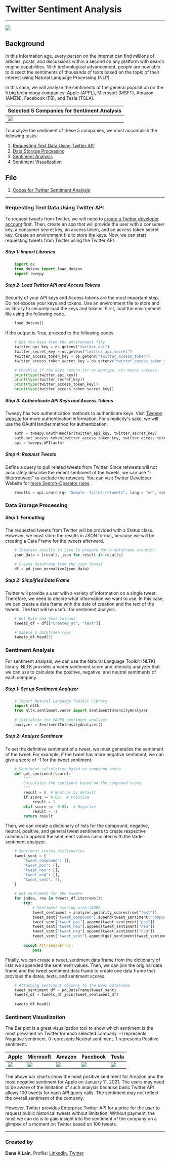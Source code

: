 # Twitter Sentiment Analysis
---
<img src="Images/wallpaper.png" />

## Background

In this information age, every person on the internet can find millions of articles, posts, and discussions within a second on any platform with search engine capabilities. With technological advancement, people are now able to dissect the sentiments of thousands of texts based on the topic of their interest using Natural Language Processing (NLP).

In this case, we will analyze the sentiments of the general population on the 5 big technology companies; Apple (APPL), Microsoft (MSFT), Amazon (AMZN), Facebook (FB), and Tesla (TSLA).

| Selected 5 Companies for Sentiment Analysis |
| --------------------------------------- |
| <img src="Images/bigcom.png" /> |

To analyze the sentiment of these 5 companies, we must accomplish the following tasks:

1. [Requesting Text Data Using Twitter API](#Requesting-Text-Data-Using-Twitter-API)
2. [Data Storage Processing](#Data-Storage-Processing)
3. [Sentiment Analysis](#Sentiment-Analysis)
4. [Sentiment Visualization](#Sentiment-Visualization)

## File

1. [Codes for Twitter Sentiment Analysis](Codes/sentiment_analysis.ipynb)

---
### Requesting Text Data Using Twitter API

To request tweets from Twitter, we will need to [create a Twitter developer account](https://developer.twitter.com/en) first. Then, create an app that will provide the user with a consumer key, a consumer secret key, an access token, and an access token secret key. Create an environment file to store the keys. Now, we can start requesting tweets from Twitter using the Twitter API.

##### Step 1: Import Libraries

```python
    import os
    from dotenv import load_dotenv
    import tweepy
```

##### Step 2: Load Twitter API and Access Tokens

Security of your API keys and Access tokens are the most important step. Do not expose your keys and tokens. Use an environment file to store and os library to securely load the keys and tokens. First, load the environment file using the following code.

```python
    load_dotenv()
```
If the output is True, proceed to the following codes.

```python
    # Get the keys from the environment file
    twitter_api_key = os.getenv("twitter_api")
    twitter_secret_key = os.getenv("twitter_api_secret")
    twitter_access_token_key = os.getenv("twitter_access_token")
    twitter_access_token_secret_key = os.getenv("twitter_access_token_secret")

    # Checking if the keys return str or Nontype. str means success.
    print(type(twitter_api_key))
    print(type(twitter_secret_key))
    print(type(twitter_access_token_key))
    print(type(twitter_access_token_secret_key))
```

##### Step 3: Authenticate API Keys and Access Tokens

Tweepy has two authentication methods to authenticate keys. Visit [Tweepy website](http://docs.tweepy.org/en/latest/auth_tutorial.html#introduction) for more authentication information. For simplicity's sake, we will use the OAuthHandler method for authentication.   

```python
    auth = tweepy.OAuthHandler(twitter_api_key, twitter_secret_key)
    auth.set_access_token(twitter_access_token_key, twitter_access_token_secret_key)
    api = tweepy.API(auth)
```

##### Step 4: Request Tweets

Define a query to pull related tweets from Twitter. Since retweets will not accurately describe the recent sentiment of the tweets, we can use "-filter:retweet" to exclude the retweets. You can visit Twitter Developer Website for [more Search-Operator rules](https://developer.twitter.com/en/docs/twitter-api/v1/rules-and-filtering/search-operators).

```python
    results = api.search(q= "Sample -filter:retweets", lang = "en", count= 100)
```

### Data Storage Processing

##### Step 1: Formatting

The requested tweets from Twitter will be provided with a Status class. However, we must store the results in JSON format, because we will be creating a Data Frame for the tweets afterward.

```python
    # Interate results in Json to prepare for a dataframe creation.
    json_data = [result._json for result in results]

    # Create dataframe from the json format
    df = pd.json_normalize(json_data)
```

##### Step 2: Simplified Data Frame

Twitter will provide a user with a variety of information on a single tweet. Therefore, we need to decide what information we want to use. In this case, we can create a data frame with the date of creation and the text of the tweets. The text will be useful for sentiment analysis.

```python
    # Get Date and Text Columns
    tweets_df = df[["created_at", "text"]]

    # Sample 5 dataframe rows
    tweets_df.head(5)
```

### Sentiment Analysis

For sentiment analysis, we can use the Natural Language Toolkit (NLTK) library. NLTK provides a Vader sentiment score and intensity analyzer that we can use to calculate the positive, negative, and neutral sentiments of each company.

##### Step 1: Set up Sentiment Analyzer

```python
    # Import Natural Language Toolkit Library
    import nltk
    from nltk.sentiment.vader import SentimentIntensityAnalyzer
    
    # Initialize the VADER sentiment analyzer
    analyzer = SentimentIntensityAnalyzer()
```

##### Step 2: Analyze Sentiment

To set the definitive sentiment of a tweet, we must generalize the sentiment of the tweet. For example, if the tweet has more negative sentiment, we can give a score of -1 for the tweet sentiment. 

```python
    # Sentiment calculation based on compound score
    def get_sentiment(score):
        """
        Calculates the sentiment based on the compound score.
        """
        result = 0  # Neutral by default
        if score >= 0.05:  # Positive
            result = 1
        elif score <= -0.05:  # Negative
            result = -1 
        return result
```

Then, we can create a dictionary of lists for the compound, negative, neutral, positive, and general tweet sentiments to create respective columns to append the sentiment values calculated with the Vader sentiment analyzer.

```python
    # Sentiment scores dictionaries
    tweet_sent = {
        "tweet_compound": [],
        "tweet_pos": [],
        "tweet_neu": [],
        "tweet_neg": [],
        "tweet_sent": [],
    }
    
    # Get sentiment for the tweets
    for index, row in tweets_df.iterrows():
        try:
            # Sentiment scoring with VADER
            tweet_sentiment = analyzer.polarity_scores(row["text"])
            tweet_sent["tweet_compound"].append(tweet_sentiment["compound"])
            tweet_sent["tweet_pos"].append(tweet_sentiment["pos"])
            tweet_sent["tweet_neu"].append(tweet_sentiment["neu"])
            tweet_sent["tweet_neg"].append(tweet_sentiment["neg"])
            tweet_sent["tweet_sent"].append(get_sentiment(tweet_sentiment["compound"]))
    
        except AttributeError:
            pass
```
Finally, we can create a tweet_sentiment data frame from the dictionary of lists we appended the sentiment values. Then, we can join the original data frame and the tweet sentiment data frame to create one data frame that provides the dates, texts, and sentiment scores.  

```python
    # Attaching sentiment columns to the News DataFrame
    tweet_sentiment_df = pd.DataFrame(tweet_sent)
    tweets_df = tweets_df.join(tweet_sentiment_df)
    
    tweets_df.head()
```
### Sentiment Visualization

The Bar plot is a great visualization tool to show which sentiment is the most prevalent on Twitter for each selected company. -1 represents Negative sentiment. 0 represents Neutral sentiment. 1 represents Positive sentiment.

| Apple | Microsoft | Amazon | Facebook | Tesla |
| ----- | --------- | ------ | -------- | ----- |
| <img src="Images/apple.png" /> | <img src="Images/microsoft.png" /> | <img src="Images/amazon.png" /> | <img src="Images/facebook.png" /> | <img src="Images/tesla.png" /> | 
 
The above bar charts show the most positive sentiment for Amazon and the most negative sentiment for Apple on January 11, 2021. The users may need to be aware of the limitation of such analysis because basic Twitter API allows 100 tweets for each API query calls. The sentiment may not reflect the overall sentiment of the company.

However, Twitter provides Enterprise Twitter API for a price for the user to request public historical tweets without limitation. Without payment, the most we can do is to gain insight into the sentiment of the company on a glimpse of a moment on Twitter based on 100 tweets.

---
### Created by

__Dana K Lain__, Profile: [LinkedIn](https://linkedin.com/in/dana-kyine-lain), [Twitter](https://twitter.com/lain_dana)
